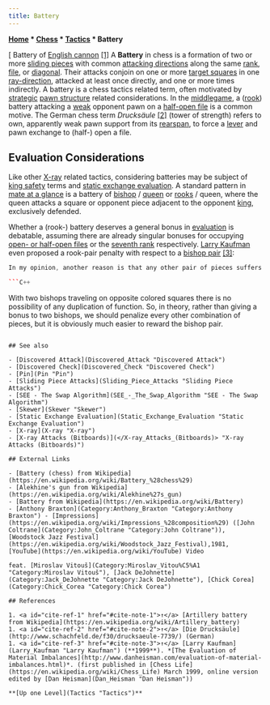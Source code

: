 ```yaml
---
title: Battery
---
```

**[Home](Home "Home") * [Chess](Chess "Chess") * [Tactics](Tactics "Tactics") * Battery**

\[ Battery of [English cannon](https://en.wikipedia.org/wiki/English_cannon) <a id="cite-note-1" href="#cite-ref-1">[1]</a>
A **Battery** in chess is a formation of two or more [sliding pieces](Sliding_Piece_Attacks "Sliding Piece Attacks") with common [attacking directions](Direction "Direction") along the same [rank](Ranks "Ranks"), [file](Files "Files"), or [diagonal](Diagonals "Diagonals"). Their attacks conjoin on one or more [target squares](Target_Square "Target Square") in one [ray-direction](Direction "Direction"), attacked at least once directly, and one or more times indirectly. A battery is a chess tactics related term, often motivated by [strategic](Strategy "Strategy") [pawn structure](Pawn_Structure "Pawn Structure") related considerations. In the [middlegame](Middlegame "Middlegame"), a ([rook](Rook "Rook")) battery attacking a [weak](Weak_Pawns "Weak Pawns") opponent pawn on a [half-open file](Half-open_File "Half-open File") is a common motive. The German chess term *Drucksäule* <a id="cite-note-2" href="#cite-ref-2">[2]</a> (tower of strength) refers to own, apparently weak pawn support from its [rearspan](Pawn_Spans "Pawn Spans"), to force a [lever](</Pawn_Levers_(Bitboards)> "Pawn Levers (Bitboards)") and pawn exchange to (half-) open a file.

## Evaluation Considerations

Like other [X-ray](X-ray "X-ray") related tactics, considering batteries may be subject of [king safety](King_Safety "King Safety") terms and [static exchange evaluation](Static_Exchange_Evaluation "Static Exchange Evaluation"). A standard pattern in [mate at a glance](Mate_at_a_Glance "Mate at a Glance") is a battery of [bishop](Bishop "Bishop") / [queen](Queen "Queen") or [rooks](Rook "Rook") / queen, where the queen attacks a square or opponent piece adjacent to the opponent [king](King "King"), exclusively defended.

Whether a (rook-) battery deserves a general bonus in [evaluation](Evaluation "Evaluation") is debatable, assuming there are already singular bonuses for occupying [open- or half-open files](Rook_on_Open_File "Rook on Open File") or the [seventh rank](Rook_on_Seventh "Rook on Seventh") respectively. [Larry Kaufman](Larry_Kaufman "Larry Kaufman") even proposed a rook-pair penalty with respect to a [bishop pair](Bishop_Pair "Bishop Pair") <a id="cite-note-3" href="#cite-ref-3">[3]</a>:

```C++
In my opinion, another reason is that any other pair of pieces suffers from redundancy. Two knights, two rooks, bishop and knight, or major plus minor piece are all capable of guarding the same squares, and therefore there is apt to be some duplication of function.

```C++
```
With two bishops traveling on opposite colored squares there is no possibility of any duplication of function. So, in theory, rather than giving a bonus to two bishops, we should penalize every other combination of pieces, but it is obviously much easier to reward the bishop pair. 

```

## See also

- [Discovered Attack](Discovered_Attack "Discovered Attack")
- [Discovered Check](Discovered_Check "Discovered Check")
- [Pin](Pin "Pin")
- [Sliding Piece Attacks](Sliding_Piece_Attacks "Sliding Piece Attacks")
- [SEE - The Swap Algorithm](SEE_-_The_Swap_Algorithm "SEE - The Swap Algorithm")
- [Skewer](Skewer "Skewer")
- [Static Exchange Evaluation](Static_Exchange_Evaluation "Static Exchange Evaluation")
- [X-ray](X-ray "X-ray")
- [X-ray Attacks (Bitboards)](</X-ray_Attacks_(Bitboards)> "X-ray Attacks (Bitboards)")

## External Links

- [Battery (chess) from Wikipedia](https://en.wikipedia.org/wiki/Battery_%28chess%29)
- [Alekhine's gun from Wikipedia](https://en.wikipedia.org/wiki/Alekhine%27s_gun)
- [Battery from Wikipedia](https://en.wikipedia.org/wiki/Battery)
- [Anthony Braxton](Category:Anthony_Braxton "Category:Anthony Braxton") - [Impressions](https://en.wikipedia.org/wiki/Impressions_%28composition%29) ([John Coltrane](Category:John_Coltrane "Category:John Coltrane")), [Woodstock Jazz Festival](https://en.wikipedia.org/wiki/Woodstock_Jazz_Festival),1981, [YouTube](https://en.wikipedia.org/wiki/YouTube) Video

feat. [Miroslav Vitouš](Category:Miroslav_Vitou%C5%A1 "Category:Miroslav Vitouš"), [Jack DeJohnette](Category:Jack_DeJohnette "Category:Jack DeJohnette"), [Chick Corea](Category:Chick_Corea "Category:Chick Corea")

## References

1. <a id="cite-ref-1" href="#cite-note-1">↑</a> [Artillery battery from Wikipedia](https://en.wikipedia.org/wiki/Artillery_battery)
1. <a id="cite-ref-2" href="#cite-note-2">↑</a> [Die Drucksäule](http://www.schachfeld.de/f30/drucksaeule-7739/) (German)
1. <a id="cite-ref-3" href="#cite-note-3">↑</a> [Larry Kaufman](Larry_Kaufman "Larry Kaufman") (**1999**). *[The Evaluation of Material Imbalances](http://www.danheisman.com/evaluation-of-material-imbalances.html)*. (first published in [Chess Life](https://en.wikipedia.org/wiki/Chess_Life) March 1999, online version edited by [Dan Heisman](Dan_Heisman "Dan Heisman"))

**[Up one Level](Tactics "Tactics")**

